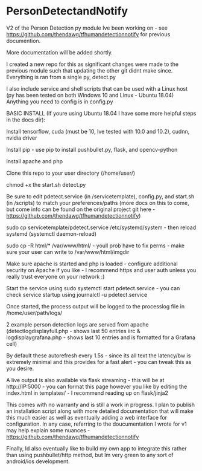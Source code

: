 # PersonDetectandNotify
V2 of the Person Detection py module Ive been working on - see https://github.com/thendawg/tfhumandetectionnotify for previous documention.

More documentation will be added shortly. 

I created a new repo for this as significant changes were made to the previous module such that updating the other git didnt make since.
Everything is ran from a single py, detect.py

I also include service and shell scripts that can be used with a Linux host (py has been tested on both Windows 10 and Linux - Ubuntu 18.04)
Anything you need to config is in config.py


BASIC INSTALL (If youre using Ubuntu 18.04 I have some more helpful steps in the docs dir):


Install tensorflow, cuda (must be 10, Ive tested with 10.0 and 10.2), cudnn, nvidia driver

Install pip - use pip to install pushbullet.py, flask, and opencv-python

Install apache and php

Clone this repo to your user directory (/home/user/)

chmod +x the start.sh detect.py

Be sure to edit pdetect.service (in /servicetemplate), config.py, and start.sh (in /scripts) to match your preferences/paths (more docs on this to come, but come info can be found on the original project git here - https://github.com/thendawg/tfhumandetectionnotify)

sudo cp servicetemplate/pdetect.service /etc/systemd/system - then reload systemd (systemctl daemon-reload)

sudo cp -R html/* /var/www/html/ - youll prob have to fix perms - make sure your user can write to /var/www/html/imgdir

Make sure apache is started and php is loaded - configure additional security on Apache if you like - I recommend https and user auth unless you really trust everyone on your network :)

Start the service using sudo systemctl start pdetect.service - you can check service startup using journalctl -u pdetect.service

Once started, the process output will be logged to the processlog file in /home/user/path/logs/

2 example person detection logs are served from apache (detectlogdisplayfull.php - shows last 50 entries iirc & logdisplaygrafana.php - shows last 10 entries and is formatted for a Grafana cell)

By default these autorefresh every 1.5s - since its all text the latency/bw is extremely minimal and this provides for a fast alert - you can tweak this as you desire.

A live output is also available via flask streaming - this will be at http://IP:5000 - you can format this page however you like by editing the index.html in templates/ - I recommend reading up on flask/jinja2


This comes with no warranty and is still a work in progress. I plan to publish an installation script along with more detailed documentation that will make this much easier as well as eventually adding a web interface for configuration. In any case, referring to the doucumentation I wrote for v1 may help explain some nuances - https://github.com/thendawg/tfhumandetectionnotify


Finally, Id also eventually like to build my own app to integrate this rather than using pushbullet/http method, but Im very green to any sort of android/ios development. 




